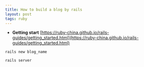 ```yaml
---
title: How to build a blog by rails
layout: post
tags: ruby
---
```


* **Getting start**
[https://ruby-china.github.io/rails-guides/getting_started.html](https://ruby-china.github.io/rails-guides/getting_started.html)

```
rails new blog_name

rails server


```